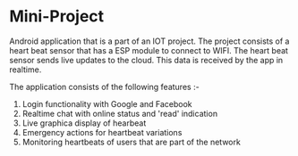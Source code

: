 # Mini-Project

Android application that is a part of an IOT project. The project consists of a heart beat sensor that has a ESP module to connect to WIFI.
The heart beat sensor sends live updates to the cloud. This data is received by the app in realtime.

The application consists of the following features :-

1. Login functionality with Google and Facebook
2. Realtime chat with online status and 'read' indication
3. Live graphica display of hearbeat
4. Emergency actions for heartbeat variations
5. Monitoring heartbeats of users that are part of the network
